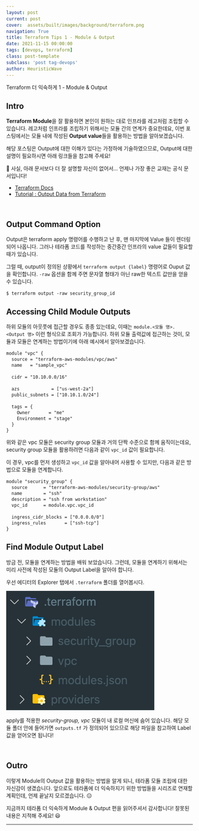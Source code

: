 ```yaml
---
layout: post
current: post
cover:  assets/built/images/background/terraform.png
navigation: True
title: Terraform Tips 1 - Module & Output
date: 2021-11-15 00:00:00
tags: [devops, terraform]
class: post-template
subclass: 'post tag-devops'
author: HeuristicWave
---
```


Terraform 더 익숙하게 1 - Module & Output


## Intro

**Terraform Module**을 잘 활용하면 본인이 원하는 대로 인프라를 레고처럼 조립할 수 있습니다.
레고처럼 인프라를 조립하기 위해서는 모듈 간의 연계가 중요한데요,
이번 포스팅에서는 모듈 내에 작성된 **Output value**들을 활용하는 방법을 알아보겠습니다.

해당 포스팅은 Output에 대한 이해가 있다는 가정하에 기술하였으므로, Output에 대한 설명이 필요하시면 아래 링크들을 참고해 주세요!

🥲 사실, 아래 문서보다 더 잘 설명할 자신이 없어서... 언제나 가장 좋은 교재는 공식 문서입니다! 

- [Terraform Docs](https://www.terraform.io/docs/language/values/outputs.html)
- [Tutorial : Output Data from Terraform](https://learn.hashicorp.com/tutorials/terraform/outputs)

<br>

## Output Command Option

Output은 terraform apply 명령어를 수행하고 난 후, 맨 마지막에 Value 들이 렌더링 되어 나옵니다.
그러나 테라폼 코드를 작성하는 중간중간 인프라의 value 값들이 필요할 때가 있습니다.

그럴 때, output이 정의된 상황에서 `terraform output {label}` 명령어로 Ouput 값을 확인합니다.
`-raw` 옵션을 함께 주면 문자열 형태가 아닌 raw한 텍스트 값만을 얻을 수 있습니다.

```shell
$ terraform output -raw security_group_id
```

## Accessing Child Module Outputs

하위 모듈의 아웃풋에 접근할 경우도 종종 있는데요, 이때는 `module.<모듈 명>.<Output 명>` 이런 형식으로 조회가 가능합니다.
하위 모듈 출력값에 접근하는 것이, 모듈과 모듈은 연계하는 방법이기에 아래 예시에서 알아보겠습니다.

```shell
module "vpc" {
  source = "terraform-aws-modules/vpc/aws"
  name   = "sample_vpc"

  cidr = "10.10.0.0/16"

  azs            = ["us-west-2a"]
  public_subnets = ["10.10.1.0/24"]

  tags = {
    Owner       = "me"
    Environment = "stage"
  }
}
```

위와 같은 vpc 모듈은 security group 모듈과 거의 단짝 수준으로 함께 움직이는데요,
security group 모듈을 활용하려면 다음과 같이 `vpc_id` 값이 필요합니다.

이 경우, vpc를 먼저 생성하고 `vpc_id` 값을 알아내어 사용할 수 있지만, 다음과 같은 방법으로 모듈을 연계합니다.

```shell
module "security_group" {
  source      = "terraform-aws-modules/security-group/aws"
  name        = "ssh"
  description = "ssh from workstation"
  vpc_id      = module.vpc.vpc_id

  ingress_cidr_blocks = ["0.0.0.0/0"]
  ingress_rules       = ["ssh-tcp"]
}
```

## Find Module Output Label

방금 전, 모듈을 연계하는 방법을 배워 보았습니다. 그런데, 모듈을 연계하기 위해서는 미리 사전에 작성된 모듈의 Output Label을 알아야 합니다.

우선 에디터의 Explorer 탭에서 `.terraform` 폴더를 열어봅시다.

![module.png](../../assets/built/images/post/module.png)

apply를 적용한 *security-group, vpc* 모듈이 내 로컬 머신에 숨어 있습니다.
해당 모듈 폴더 안에 들어가면 `outputs.tf` 가 정의되어 있으므로 해당 파일을 참고하여 Label 값을 얻어오면 됩니다!

<br>

## Outro

이렇게 Module의 Output 값을 활용하는 방법을 알게 되니, 테라폼 모듈 조립에 대한 자신감이 생겼습니다. 
앞으로도 테라폼에 더 익숙하지기 위한 방법들을 시리즈로 연재할 계획인데, 언제 끝날지 모르겠습니다. 😑

지금까지 테라폼 더 익숙하게 Module & Output 편을 읽어주셔서 감사합니다! 잘못된 내용은 지적해 주세요! 😃

---
